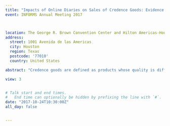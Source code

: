 ```yaml
---
title: "Impacts of Online Diaries on Sales of Credence Goods: Evidence from a Cosmetic Surgery Platform"
event: INFORMS Annual Meeting 2017



location: The George R. Brown Convention Center and Hilton Americas-Houston Hotel
address:
  street: 1001 Avenida de las Americas
  city: Houston
  region: Texas
  postcode: '77010'
  country: United States

abstract: "Credence goods are defined as products whose quality is difficult to evaluate. While online reviews have found to be effective in driving sales of search and experience goods, little is known about its effectiveness on credence goods. Using data from a cosmetic surgery platform, we investigate the impact of a novel form of online reviews, i.e. diaries, on the sales of credence goods. We also examine how the effects are moderated by the risk of surgeries. We focus on two diary features: number of images and post duration. We find the number of images has a positive impact on sales and the effects are stronger for more risky surgeries. These findings shed some light on the online marketing of credence goods."

view: 3


# Talk start and end times.
#   End time can optionally be hidden by prefixing the line with `#`.
date: "2017-10-24T10:30:00Z"
all_day: false


---
```






